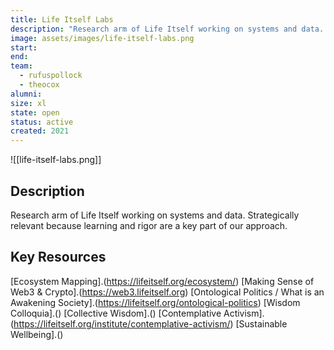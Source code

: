 ```yaml
---
title: Life Itself Labs
description: "Research arm of Life Itself working on systems and data. Strategically relevant because learning and rigor are a key part of our approach."
image: assets/images/life-itself-labs.png
start:
end: 
team:
  - rufuspollock
  - theocox
alumni:
size: xl
state: open
status: active
created: 2021
---
```


![[life-itself-labs.png]]

## Description

Research arm of Life Itself working on systems and data. Strategically relevant because learning and rigor are a key part of our approach.

## Key Resources

[Ecosystem Mapping].(https://lifeitself.org/ecosystem/)
[Making Sense of Web3 & Crypto].(https://web3.lifeitself.org)
[Ontological Politics / What is an Awakening Society].(https://lifeitself.org/ontological-politics)
[Wisdom Colloquia].()
[Collective Wisdom].()
[Contemplative Activism].(https://lifeitself.org/institute/contemplative-activism/)
[Sustainable Wellbeing].()
